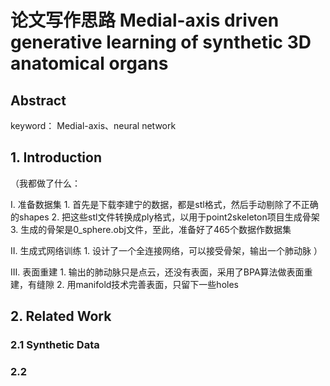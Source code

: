 # 论文写作思路 Medial-axis driven generative learning of synthetic 3D anatomical organs

## Abstract

keyword： Medial-axis、neural network
## 1. Introduction

（我都做了什么：

I. 准备数据集
    1. 首先是下载李建宁的数据，都是stl格式，然后手动剔除了不正确的shapes
    2. 把这些stl文件转换成ply格式，以用于point2skeleton项目生成骨架
    3. 生成的骨架是0_sphere.obj文件，至此，准备好了465个数据作数据集

II. 生成式网络训练
    1. 设计了一个全连接网络，可以接受骨架，输出一个肺动脉 
）

III. 表面重建
    1. 输出的肺动脉只是点云，还没有表面，采用了BPA算法做表面重建，有缝隙
    2. 用manifold技术完善表面，只留下一些holes
    <!-- 3. 再次manifold、或者用hole filling技术完善表面 -->
## 2. Related Work

### 2.1 Synthetic Data

### 2.2 